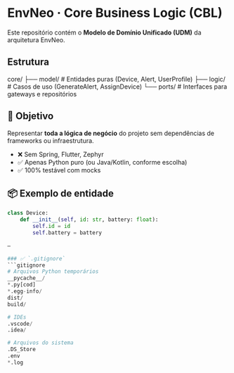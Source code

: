 # EnvNeo · Core Business Logic (CBL)

Este repositório contém o **Modelo de Domínio Unificado (UDM)** da arquitetura EnvNeo.

## Estrutura
core/
├── model/     # Entidades puras (Device, Alert, UserProfile)
├── logic/     # Casos de uso (GenerateAlert, AssignDevice)
└── ports/     # Interfaces para gateways e repositórios

## 🎯 Objetivo

Representar **toda a lógica de negócio** do projeto sem dependências de frameworks ou infraestrutura.

- ❌ Sem Spring, Flutter, Zephyr
- ✅ Apenas Python puro (ou Java/Kotlin, conforme escolha)
- ✅ 100% testável com mocks

## 📦 Exemplo de entidade
```python
class Device:
    def __init__(self, id: str, battery: float):
        self.id = id
        self.battery = battery
        
—

### ✅ `.gitignore`
```gitignore
# Arquivos Python temporários
__pycache__/
*.py[cod]
*.egg-info/
dist/
build/

# IDEs
.vscode/
.idea/

# Arquivos do sistema
.DS_Store
.env
*.log  
